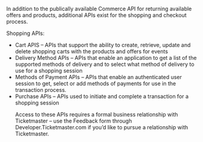 <p>In addition to the publically available Commerce API for returning available offers and products, additional APIs exist for the shopping and checkout process.</p>
<p>Shopping APIs:</p>
<ul>
  <li>Cart APIS – APIs that support the ability to create, retrieve, update and delete shopping carts with the products and offers for events</li>
  <li>Delivery Method APIs – APIs that enable an application to get a list of the supported methods of delivery and to select what method of delivery to use for a shopping session</li>
  <li>Methods of Payment APIs – APIs that enable an authenticated user session to get, select or add methods of payments for use in the transaction process.</li>
  <li>Purchase APIs – APIs used to initiate and complete a transaction for a shopping session</li>
<p>Access to these APIs requires a formal business relationship with Ticketmaster – use the Feedback form through Developer.Ticketmaster.com if you’d like to pursue a relationship with Ticketmaster.</p>
